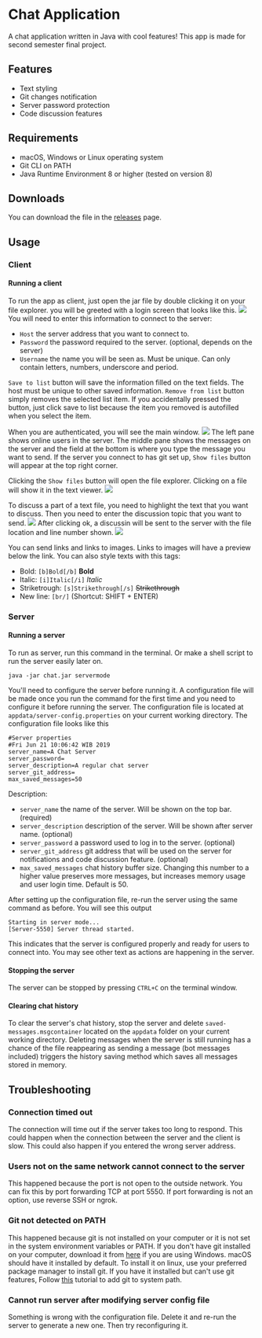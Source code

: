 # Chat Application
A chat application written in Java with cool features! This app is made for second semester final project.

## Features
* Text styling
* Git changes notification
* Server password protection
* Code discussion features

## Requirements
* macOS, Windows or Linux operating system
* Git CLI on PATH
* Java Runtime Environment 8 or higher (tested on version 8)

## Downloads
You can download the file in the [releases](https://github.com/zefryuuko/pl-final-project/releases) page.

## Usage
### Client
#### Running a client
To run the app as client, just open the jar file by double clicking it on your file explorer. you will be greeted with a login screen that looks like this.
![](https://github.com/zefryuuko/pl-final-project/blob/master/documentation/client-login-window.png?raw=true)
You will need to enter this information to connect to the server:
* `Host` the server address that you want to connect to.
* `Password` the password required to the server. (optional, depends on the server)
* `Username` the name you will be seen as. Must be unique. Can only contain letters, numbers, underscore and period.

`Save to list` button will save the information filled on the text fields. The host must be unique to other saved information. `Remove from list` button simply removes the selected list item. If you accidentally pressed the button, just click save to list because the item you removed is autofilled when you select the item.

When you are authenticated, you will see the main window.
![](https://github.com/zefryuuko/pl-final-project/blob/master/documentation/client-main-menu.png?raw=true)
The left pane shows online users in the server. The middle pane shows the messages on the server and the field at the bottom is where you type the message you want to send. If the server you connect to has git set up, `Show files` button will appear at the top right corner.

Clicking the `Show files` button will open the file explorer. Clicking on a file will show it in the text viewer.
![](https://github.com/zefryuuko/pl-final-project/blob/master/documentation/client-file-explorer.png)

To discuss a part of a text file, you need to highlight the text that you want to discuss. Then you need to enter the discussion topic that you want to send.
![](https://github.com/zefryuuko/pl-final-project/blob/master/documentation/client-code-discussion.png)
After clicking ok, a discussin will be sent to the server with the file location and line number shown.
![](https://github.com/zefryuuko/pl-final-project/blob/master/documentation/client-discussion-preview.png?raw=true)

You can send links and links to images. Links to images will have a preview below the link. You can also style texts with this tags:
* Bold: `[b]Bold[/b]` **Bold**
* Italic: `[i]Italic[/i]` *Italic*
* Striketrough: `[s]Strikethrough[/s]` ~~Strikethrough~~
* New line: `[br/]` (Shortcut: SHIFT + ENTER)
### Server
#### Running a server
To run as server, run this command in the terminal. Or make a shell script to run the server easily later on.
```
java -jar chat.jar servermode
```
You'll need to configure the server before running it. A configuration file will be made once you run the command for the first time and you need to configure it before running the server. The configuration file is located at `appdata/server-config.properties` on your current working directory. The configuration file looks like this
```
#Server properties
#Fri Jun 21 10:06:42 WIB 2019
server_name=A Chat Server
server_password=
server_description=A regular chat server
server_git_address=
max_saved_messages=50
```
Description:
* `server_name` the name of the server. Will be shown on the top bar. (required)
* `server_description` description of the server. Will be shown after server name. (optional)
* `server_password` a password used to log in to the server. (optional)
* `server_git_address` git address that will be used on the server for notifications and code discussion feature. (optional)
* `max_saved_messages` chat history buffer size. Changing this number to a higher value preserves more messages, but increases memory usage and user login time. Default is 50.

After setting up the configuration file, re-run the server using the same command as before. You will see this output
```
Starting in server mode...
[Server-5550] Server thread started.
```
This indicates that the server is configured properly and ready for users to connect into. You may see other text as actions are happening in the server.
#### Stopping the server
The server can be stopped by pressing `CTRL+C` on the terminal window.
#### Clearing chat history
To clear the server's chat history, stop the server and delete `saved-messages.msgcontainer` located on the `appdata` folder on your current working directory. Deleting messages when the server is still running has a chance of the file reappearing as sending a message (bot messages included) triggers the history saving method which saves all messages stored in memory.

## Troubleshooting
### Connection timed out
The connection will time out if the server takes too long to respond. This could happen when the connection between the server and the client is slow. This could also happen if you entered the wrong server address.
### Users not on the same network cannot connect to the server
This happened because the port is not open to the outside network. You can fix this by port forwarding TCP at port 5550. If port forwarding is not an option, use reverse SSH or ngrok.
### Git not detected on PATH
This happened because git is not installed on your computer or it is not set in the system environment variables or PATH. If you don't have git installed on your computer, download it from [here](https://gitforwindows.org/) if you are using Windows. macOS should have it installed by default. To install it on linux, use your preferred package manager to install git. If you have it installed but can't use git features, Follow [this](https://superuser.com/a/284351) tutorial to add git to system path.
### Cannot run server after modifying server config file
Something is wrong with the configuration file. Delete it and re-run the server to generate a new one. Then try reconfiguring it.
